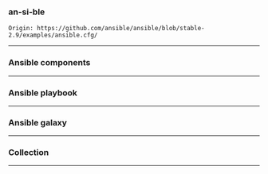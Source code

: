 ### an-si-ble

	Origin: https://github.com/ansible/ansible/blob/stable-2.9/examples/ansible.cfg/

---
### Ansible components
---
### Ansible playbook
---
### Ansible galaxy
---
### Collection
---
